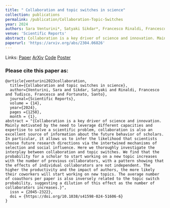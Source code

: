 ```yaml
---
title: " Collaboration and topic switches in science"
collection: publications
permalink: /publication/Collaboration-Topic-Switches
year: 2024
authors: Sara Venturini*, Satyaki Sikdar*, Francesco Rinaldi, Francesco Tudisco, Santo Fortunato 
venue: 'Scientific Reports'
abstract: Collaboration is a key driver of science and innovation. Mainly motivated by the need to leverage different capacities and expertise to solve a scientific problem, collaboration is also an excellent source of information about the future behavior of scholars. In particular, it allows us to infer the likelihood that scientists choose future research directions via the intertwined mechanisms of selection and social influence. Here we thoroughly investigate the interplay between collaboration and topic switches. We find that the probability for a scholar to start working on a new topic increases with the number of previous collaborators, with a pattern showing that the effects of individual collaborators are not independent. The higher the productivity and the impact of authors, the more likely their coworkers will start working on new topics. The average number of coauthors per paper is also inversely related to the topic switch probability, suggesting a dilution of this effect as the number of collaborators increases.
paperurl: 'https://arxiv.org/abs/2304.06826'
---
```


Links: [Paper](https://www.nature.com/articles/s41598-024-51606-6) [ArXiv](https://arxiv.org/abs/2304.06826) [Code](https://github.com/satyakisikdar/Collaboration-Topic-Switches) [Poster](https://saraventurini.github.io/files/contagion_poster.pdf)

<h3>Please cite this paper as:</h3>

``` 
@article{venturini2023collaboration,
  title={Collaboration and topic switches in science},
  author={Venturini, Sara and Sikdar, Satyaki and Rinaldi, Francesco and Tudisco, Francesco and Fortunato, Santo},
  journal={Scientific Reports},
  volume = {14},
  year={2024},
  pages ={1258},
  month = {1},
abstract = "{Collaboration is a key driver of science and innovation. Mainly motivated by the need to leverage different capacities and expertise to solve a scientific problem, collaboration is also an excellent source of information about the future behavior of scholars. In particular, it allows us to infer the likelihood that scientists choose future research directions via the intertwined mechanisms of selection and social influence. Here we thoroughly investigate the interplay between collaboration and topic switches. We find that the probability for a scholar to start working on a new topic increases with the number of previous collaborators, with a pattern showing that the effects of individual collaborators are not independent. The higher the productivity and the impact of authors, the more likely their coworkers will start working on new topics. The average number of coauthors per paper is also inversely related to the topic switch probability, suggesting a dilution of this effect as the number of collaborators increases.}",
  issn = {2045-2322},
  doi = {https://doi.org/10.1038/s41598-024-51606-6}
}
```
